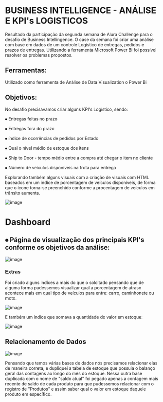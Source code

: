# BUSINESS INTELLIGENCE - ANÁLISE E KPI's LOGISTICOS

Resultado da participação da segunda semana de Alura Challenge para o desafio de Business Intellingence. O case da semana foi criar uma análise com base em dados de um controle Logistico de entregas, pedidos e prazos de entregas. Utilizando a ferramenta Microsoft Power Bi foi possível resolver os problemas propostos.

## Ferramentas:
Utilizado como ferramenta de Análise de Data Visualization o Power Bi

## Objetivos:
No desafio precisavamos criar alguns KPI's Logístico, sendo:

⦁	Entregas feitas no prazo

⦁	Entregas fora do prazo

⦁	índice de ocorrências de pedidos por Estado

⦁	Qual o nível médio de estoque dos itens

⦁	Ship to Door - tempo médio entre a compra até chegar o item no cliente

⦁	Número de veículos disponíveis na frota para entrega

Explorando também alguns visuais com a criação de visuais com HTML baseados em um indíce de porcentagem de veículos disponíveis, de forma que o ícone torna-se preenchido conforme a procentagem de veículos em trânsito aumenta.

![image](https://github.com/lucasdelegredo/BI-Logistica/assets/74476423/b0d0d353-9a72-49e5-94be-7813540877dd)


# Dashboard
## ⦁	Página de visualização dos principais KPI's conforme os objetivos da análise:
![image](https://github.com/lucasdelegredo/BI-Logistica/assets/74476423/fc2bb688-db05-4626-9079-cabffea9a024)

### Extras
Foi criado alguns indíces a mais do que o solcitado pensando que de alguma forma pudessemos visualizar qual a porcentagem de atraso acontece mais em qual tipo de veículos para entre: carro, caminhonete ou moto. 

![image](https://github.com/lucasdelegredo/BI-Logistica/assets/74476423/b6eef107-af81-4ad4-b15d-726e5f861952)

E também um indíce que somava a quantidade do valor em estoque:

![image](https://github.com/lucasdelegredo/BI-Logistica/assets/74476423/1bef356a-53f8-4874-b532-71fb4f1775e4)


## Relacionamento de Dados
![image](https://github.com/lucasdelegredo/BI-Logistica/assets/74476423/b62c1523-99f2-463f-9638-e0ae5bcb7e7b)

Pensando que temos várias bases de dados nós precisamos relacionar elas de maneira correta, e dupliquei a tabela de estoque que possuia o balanço geral das contagens ao longo do mês do estoque. Nessa outra base duplicada com o nome de "saldo atual" foi pegado apenas a contagem mais recente de saldo de cada produto para que pudessemos relacionar com o registro de "Produtos" e assim saber qual o valor em estoque daquele produto em específico.
